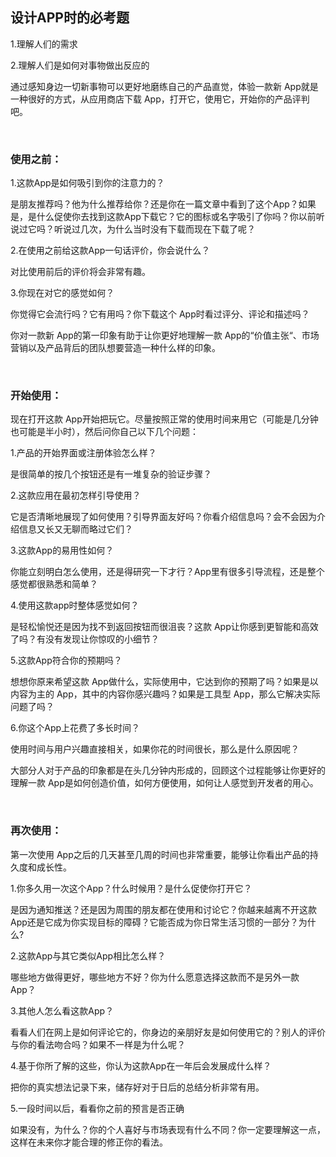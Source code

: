 ## 设计APP时的必考题

1.理解人们的需求

2.理解人们是如何对事物做出反应的

通过感知身边一切新事物可以更好地磨练自己的产品直觉，体验一款新 App就是一种很好的方式，从应用商店下载 App，打开它，使用它，开始你的产品评判吧。

 

### 使用之前：

1.这款App是如何吸引到你的注意力的？

是朋友推荐吗？他为什么推荐给你？还是你在一篇文章中看到了这个App？如果是，是什么促使你去找到这款App下载它？它的图标或名字吸引了你吗？你以前听说过它吗？听说过几次，为什么当时没有下载而现在下载了呢？

2.在使用之前给这款App一句话评价，你会说什么？

对比使用前后的评价将会非常有趣。

3.你现在对它的感觉如何？

你觉得它会流行吗？它有用吗？你下载这个 App时看过评分、评论和描述吗？

你对一款新 App的第一印象有助于让你更好地理解一款 App的“价值主张“、市场营销以及产品背后的团队想要营造一种什么样的印象。

 

### 开始使用：

现在打开这款 App开始把玩它。尽量按照正常的使用时间来用它（可能是几分钟也可能是半小时），然后问你自己以下几个问题：

1.产品的开始界面或注册体验怎么样？

是很简单的按几个按钮还是有一堆复杂的验证步骤？

2.这款应用在最初怎样引导使用？

它是否清晰地展现了如何使用？引导界面友好吗？你看介绍信息吗？会不会因为介绍信息又长又无聊而略过它们？

3.这款App的易用性如何？

你能立刻明白怎么使用，还是得研究一下才行？App里有很多引导流程，还是整个感觉都很熟悉和简单？

4.使用这款app时整体感觉如何？

是轻松愉悦还是因为找不到返回按钮而很沮丧？这款 App让你感到更智能和高效了吗？有没有发现让你惊叹的小细节？

5.这款App符合你的预期吗？

想想你原来希望这款 App做什么，实际使用中，它达到你的预期了吗？如果是以内容为主的 App，其中的内容你感兴趣吗？如果是工具型 App，那么它解决实际问题了吗？

6.你这个App上花费了多长时间？

使用时间与用户兴趣直接相关，如果你花的时间很长，那么是什么原因呢？

大部分人对于产品的印象都是在头几分钟内形成的，回顾这个过程能够让你更好的理解一款 App是如何创造价值，如何方便使用，如何让人感觉到开发者的用心。

 

### 再次使用：

第一次使用 App之后的几天甚至几周的时间也非常重要，能够让你看出产品的持久度和成长性。

1.你多久用一次这个App？什么时候用？是什么促使你打开它？

是因为通知推送？还是因为周围的朋友都在使用和讨论它？你越来越离不开这款 App还是它成为你实现目标的障碍？它能否成为你日常生活习惯的一部分？为什么?

2.这款App与其它类似App相比怎么样？

哪些地方做得更好，哪些地方不好？你为什么愿意选择这款而不是另外一款 App？

3.其他人怎么看这款App？

看看人们在网上是如何评论它的，你身边的亲朋好友是如何使用它的？别人的评价与你的看法吻合吗？如果不一样是为什么呢？

4.基于你所了解的这些，你认为这款App在一年后会发展成什么样？

把你的真实想法记录下来，储存好对于日后的总结分析非常有用。

5.一段时间以后，看看你之前的预言是否正确

如果没有，为什么？你的个人喜好与市场表现有什么不同？你一定要理解这一点，这样在未来你才能合理的修正你的看法。
